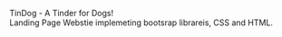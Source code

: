 TinDog - A Tinder for Dogs! <br>
Landing Page Webstie implemeting bootsrap librareis, CSS and HTML.
